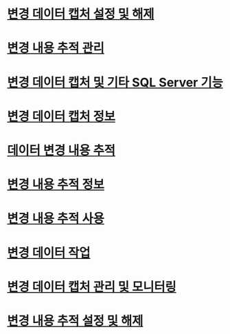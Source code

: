 # [변경 데이터 캡처 설정 및 해제](enable-and-disable-change-data-capture-sql-server.md)
# [변경 내용 추적 관리](manage-change-tracking-sql-server.md)
# [변경 데이터 캡처 및 기타 SQL Server 기능](change-data-capture-and-other-sql-server-features.md)
# [변경 데이터 캡처 정보](about-change-data-capture-sql-server.md)
# [데이터 변경 내용 추적](track-data-changes-sql-server.md)
# [변경 내용 추적 정보](about-change-tracking-sql-server.md)
# [변경 내용 추적 사용](work-with-change-tracking-sql-server.md)
# [변경 데이터 작업](work-with-change-data-sql-server.md)
# [변경 데이터 캡처 관리 및 모니터링](administer-and-monitor-change-data-capture-sql-server.md)
# [변경 내용 추적 설정 및 해제](enable-and-disable-change-tracking-sql-server.md)
